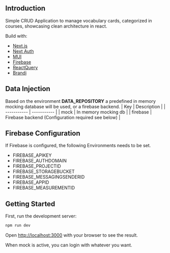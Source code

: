 ## Introduction

Simple CRUD Application to manage vocabulary cards, categorized in courses, showcasing clean architecture in react.

Build with:
* [Next.js](https://nextjs.org/)
* [Next Auth](https://next-auth.js.org/)
* [MUI](https://mui.com/)
* [Firebase](https://firebase.google.com/)
* [ReactQuery](https://react-query.tanstack.com/)
* [Brandi](https://brandi.js.org/)


## Data Injection
Based on the environment **DATA_REPOSITORY** a predefined in memory mocking database will be used, or a firebase backend.
| Key      | Description |
| ----------- | ----------- |
| mock      | In memory mocking db       |
| firebase  | Firebase backend (Configuration required see below)        |

## Firebase Configuration
If Firebase is configured, the following Environments needs to be set.
* FIREBASE_APIKEY
* FIREBASE_AUTHDOMAIN
* FIREBASE_PROJECTID
* FIREBASE_STORAGEBUCKET
* FIREBASE_MESSAGINGSENDERID
* FIREBASE_APPID
* FIREBASE_MEASUREMENTID

## Getting Started

First, run the development server:

```bash
npm run dev
```

Open [http://localhost:3000](http://localhost:3000) with your browser to see the result.

When mock is active, you can login with whatever you want.